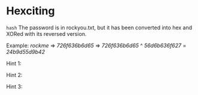 # Hexciting

`hash`
The password is in rockyou.txt, but it has been converted into hex and XORed with its reversed version.

Example: *rockme* => *726f636b6d65* => *726f636b6d65* ^ *56d6b636f627* = *24b9d55d9b42*

Hint 1:

Hint 2:

Hint 3:
